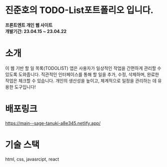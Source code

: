 # 진준호의 TODO-List포트폴리오 입니다.

**프론트엔트 개인 웹 사이트 <br>
개발기간: 23.04.15 ~ 23.04.22**

# 소개
이 웹 기반 할 일 목록(TODOLIST) 앱은 사용자가 일상적인 작업을 간편하게 관리할 수 있도록 도와줍니다. 직관적인 인터페이스를 통해 할 일을 추가, 수정, 삭제하며, 완료한 작업은 체크할 수 있습니다. 개인의 생산성을 높이고, 체계적으로 일정을 관리하는 데 유용한 도구입니다!

# 배포링크
https://main--sage-tanuki-a8e345.netlify.app/

# 기술 스택
html, css, javasrcipt, react

